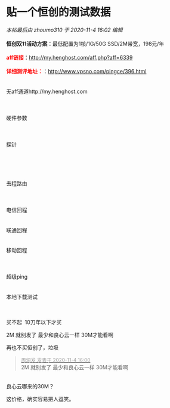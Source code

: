 # 贴一个恒创的测试数据


<i class="pstatus"> 本帖最后由 zhoumo310 于 2020-11-4 16:02 编辑 </i><br />
<br />
<strong>恒创双11活动方案：</strong>最低配置为1核/1G/50G SSD/2M带宽，198元/年<br />
<br />
<strong><font color="Red">aff链接</font></strong>：http://my.henghost.com/aff.php?aff=6339<br />
<br />
<strong><font color="Red">详细测评地址：</font></strong>：<a href="http://www.vpsno.com/pingce/396.html" target="_blank">http://www.vpsno.com/pingce/396.html</a><br />
<br />
<br />
无aff通道http://my.henghost.com<br />
<br />
<br />
<img id="aimg_LV4ea" onclick="zoom(this, this.src, 0, 0, 0)" class="zoom" src="https://s1.ax1x.com/2020/11/04/Bcc0tU.jpg" onmouseover="img_onmouseoverfunc(this)" onload="thumbImg(this)" border="0" alt="" /><br />
<br />
硬件参数<br />
<br />
<br />
<img id="aimg_P9Iru" onclick="zoom(this, this.src, 0, 0, 0)" class="zoom" src="https://s1.ax1x.com/2020/11/04/BccBhF.jpg" onmouseover="img_onmouseoverfunc(this)" onload="thumbImg(this)" border="0" alt="" /><br />
<br />
探针<br />
<br />
<br />
<br />
<img id="aimg_Q5eEM" onclick="zoom(this, this.src, 0, 0, 0)" class="zoom" src="https://s1.ax1x.com/2020/11/04/Bccrp4.jpg" onmouseover="img_onmouseoverfunc(this)" onload="thumbImg(this)" border="0" alt="" /><br />
<br />
<br />
去程路由<br />
<br />
<br />
<br />
<img id="aimg_KEemn" onclick="zoom(this, this.src, 0, 0, 0)" class="zoom" src="https://s1.ax1x.com/2020/11/04/BccwkT.jpg" onmouseover="img_onmouseoverfunc(this)" onload="thumbImg(this)" border="0" alt="" /><br />
电信回程<br />
<br />
<br />
<img id="aimg_mZwXj" onclick="zoom(this, this.src, 0, 0, 0)" class="zoom" src="https://s1.ax1x.com/2020/11/04/Bcca7V.jpg" onmouseover="img_onmouseoverfunc(this)" onload="thumbImg(this)" border="0" alt="" /><br />
联通回程<br />
<br />
<br />
<img id="aimg_clhkr" onclick="zoom(this, this.src, 0, 0, 0)" class="zoom" src="https://s1.ax1x.com/2020/11/04/Bccyc9.jpg" onmouseover="img_onmouseoverfunc(this)" onload="thumbImg(this)" border="0" alt="" /><br />
移动回程<br />
<br />
<br />
<br />
<img id="aimg_AYbc1" onclick="zoom(this, this.src, 0, 0, 0)" class="zoom" src="https://s1.ax1x.com/2020/11/04/Bcc20x.jpg" onmouseover="img_onmouseoverfunc(this)" onload="thumbImg(this)" border="0" alt="" /><br />
超级ping<br />
<br />
<br />
<img id="aimg_x19pA" onclick="zoom(this, this.src, 0, 0, 0)" class="zoom" src="https://s1.ax1x.com/2020/11/04/Bccgn1.jpg" onmouseover="img_onmouseoverfunc(this)" onload="thumbImg(this)" border="0" alt="" /><br />
本地下载测试<br />
<br />
<br />


买不起&nbsp;&nbsp;10刀年以下才买

2M 就别发了 最少和良心云一样 30M才能看啊

再也不买恒创了，垃圾

<div class="quote"><blockquote><font size="2"><a href="https://www.hostloc.com/forum.php?mod=redirect&amp;goto=findpost&amp;pid=9402169&amp;ptid=762384" target="_blank"><font color="#999999">周润发 发表于 2020-11-4 16:00</font></a></font><br />
2M 就别发了 最少和良心云一样 30M才能看啊</blockquote></div><br />
良心云哪来的30M？

这价格，确实容易把人逗笑。
